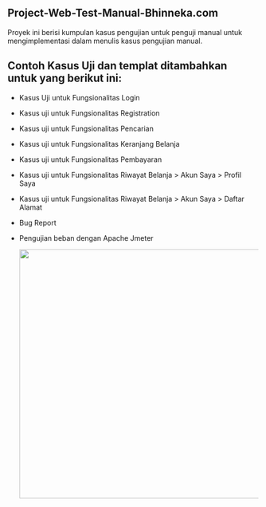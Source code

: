## Project-Web-Test-Manual-Bhinneka.com
Proyek ini berisi kumpulan kasus pengujian untuk penguji manual untuk mengimplementasi dalam menulis kasus pengujian manual.

## Contoh Kasus Uji dan templat ditambahkan untuk yang berikut ini:
- Kasus Uji untuk Fungsionalitas Login
- Kasus uji untuk Fungsionalitas Registration
- Kasus uji untuk Fungsionalitas Pencarian
- Kasus uji untuk Fungsionalitas Keranjang Belanja
- Kasus uji untuk Fungsionalitas Pembayaran
- Kasus uji untuk Fungsionalitas Riwayat Belanja > Akun Saya > Profil Saya
- Kasus uji untuk Fungsionalitas Riwayat Belanja > Akun Saya > Daftar Alamat
- Bug Report
- Pengujian beban dengan Apache Jmeter

  <img src="D:\GITHUB\Project-Web-Test-Manual-Bhinneka.com\Screen Shot Mengenai Bug - Bhinneka.com\Test Case.PNG" width=2000 height=500/>
